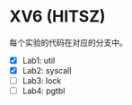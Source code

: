 # XV6 (HITSZ)

每个实验的代码在对应的分支中。

- [x] Lab1: util
- [x] Lab2: syscall
- [ ] Lab3: lock
- [ ] Lab4: pgtbl

